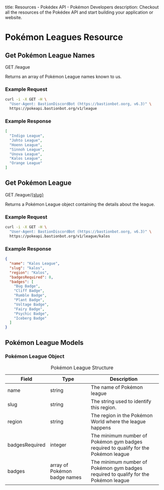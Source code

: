 title: Resources - Pokédex API - Pokémon Developers
description: Checkout all the resources of the Pokédex API and start building your application or website.

# Pokémon Leagues Resource

## Get Pokémon League Names
<span class="resource"><span class="get">GET</span> /league</span>

Returns an array of Pokémon League names known to us.

### Example Request
```bash
curl -i -X GET -H \
  "User-Agent: BastionDiscordBot (https://bastionbot.oorg, v6.3)" \
  https://pokeapi.bastionbot.org/v1/league
```

### Example Response
```json
[
  "Indigo League",
  "Johto League",
  "Hoenn League",
  "Sinnoh League",
  "Unova League",
  "Kalos League",
  "Orange League"
]
```

## Get Pokémon League
<span class="resource"><span class="get">GET</span> /league/<a href="#pokemon-league-object">{slug}</a></span>

Returns a Pokémon League object containing the details about the league.

### Example Request
```bash
curl -i -X GET -H \
  "User-Agent: BastionDiscordBot (https://bastionbot.oorg, v6.3)" \
  https://pokeapi.bastionbot.org/v1/league/kalos
```

### Example Response
```json
{
  "name": "Kalos League",
  "slug": "kalos",
  "region": "Kalos",
  "badgesRequired": 8,
  "badges": [
    "Bug Badge",
    "Cliff Badge",
    "Rumble Badge",
    "Plant Badge",
    "Voltage Badge",
    "Fairy Badge",
    "Psychic Badge",
    "Iceberg Badge"
  ]
}
```

## Pokémon League Models

### Pokémon League Object
<table>
  <caption>Pokémon League Structure</caption>
  <thead>
    <tr class="header">
      <th width="15%">Field</th>
      <th width="30%">Type</th>
      <th width="55%">Description</th>
    </tr>
  </thead>
  <tbody>
    <tr>
      <td>name</td>
      <td>string</td>
      <td>The name of Pokémon league</td>
    </tr>
    <tr>
      <td>slug</td>
      <td>string</td>
      <td>The string used to identify this region.</td>
    </tr>
    <tr>
      <td>region</td>
      <td>string</td>
      <td>The region in the Pokémon World where the league happens</td>
    </tr>
    <tr>
      <td>badgesRequired</td>
      <td>integer</td>
      <td>The minimum number of Pokémon gym badges required to qualify for the Pokémon league</td>
    </tr>
    <tr>
      <td>badges</td>
      <td>array of Pokémon badge names</td>
      <td>The minimum number of Pokémon gym badges required to qualify for the Pokémon league</td>
    </tr>
  </tbody>
</table>
